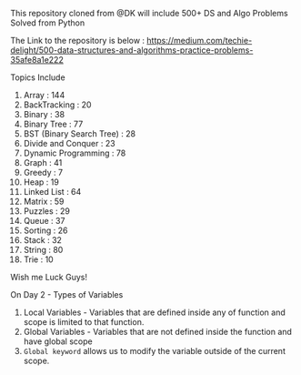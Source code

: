 This repository cloned from @DK will include 500+ DS and Algo Problems Solved from Python 

The Link to the repository is below : https://medium.com/techie-delight/500-data-structures-and-algorithms-practice-problems-35afe8a1e222

Topics Include 

1. Array                        : 144
2. BackTracking                 : 20
3. Binary                       : 38
4. Binary Tree                  : 77
5. BST (Binary Search Tree)     : 28
6. Divide and Conquer           : 23
7. Dynamic Programming          : 78
8. Graph                        : 41
9. Greedy                       : 7
10. Heap                        : 19
11. Linked List                 : 64
12. Matrix                      : 59
13. Puzzles                     : 29
14. Queue                       : 37
15. Sorting                     : 26
16. Stack                       : 32
17. String                      : 80
18. Trie                        : 10

Wish me Luck Guys!


On Day 2 - Types of Variables
1. Local Variables - Variables that are defined inside any of function and scope is limited to that function.
2. Global Variables - Variables that are not defined inside the function and have global scope
3. ```Global keyword``` allows us to modify the variable outside of the current scope.
